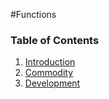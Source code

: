 #Functions

### Table of Contents
1. [Introduction](###Introduction)
2. [Commodity](###Commodity)
3. [Development](###Development)